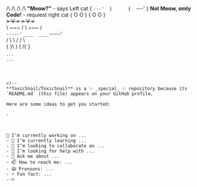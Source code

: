 ```
```
 /\     /\        /\     /\            **"Meow?"** - says Left cat
{  `---'  }      {  `---'  }           **Not Meow, omly Code!** - requiest right cat
{  O   O  }      {  O   O  }  
~~>  V  <~~      ~~>  V  <~~  
 \  ~~~  /        \  ~~~  /  
  `-----'____  ____`-----'  
  /     \    \  /    /     \  
 {       }\  ) (  /{       }  
  ~~~~~~~~~~    ~~~~~~~~~~
```
```



<!--
**ToxicSnail/ToxicSnail** is a ✨ _special_ ✨ repository because its `README.md` (this file) appears on your GitHub profile.

Here are some ideas to get you started:

- 



🔭 I’m currently working on ...
- 🌱 I’m currently learning ...
- 👯 I’m looking to collaborate on ...
- 🤔 I’m looking for help with ...
- 💬 Ask me about ...
- 📫 How to reach me: ...
- 😄 Pronouns: ...
- ⚡ Fun fact: ...
-->
